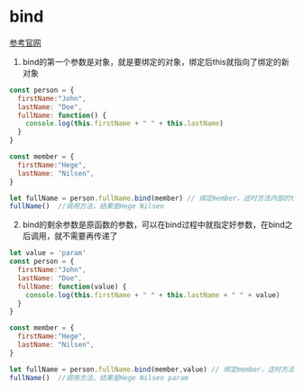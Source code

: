 # bind


[参考官网](https://www.w3schools.com/js/js_function_bind.asp)

1. bind的第一个参数是对象，就是要绑定的对象，绑定后this就指向了绑定的新对象
```js
const person = {
  firstName:"John",
  lastName: "Doe",
  fullName: function() {
    console.log(this.firstName + " " + this.lastName)
  }
}

const member = {
  firstName:"Hege",
  lastName: "Nilsen",
}

let fullName = person.fullName.bind(member) // 绑定member，这时方法内部的this指向了member，而不是person
fullName()  //调用方法，结果是Hege Nilsen
```


2. bind的剩余参数是原函数的参数，可以在bind过程中就指定好参数，在bind之后调用，就不需要再传递了

```js
let value = 'param'
const person = {
  firstName:"John",
  lastName: "Doe",
  fullName: function(value) {
    console.log(this.firstName + " " + this.lastName + " " + value)
  }
}

const member = {
  firstName:"Hege",
  lastName: "Nilsen",
}

let fullName = person.fullName.bind(member,value) // 绑定member，这时方法内部的this指向了member，而不是person
fullName()  //调用方法，结果是Hege Nilsen param
```